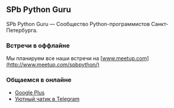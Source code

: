 ## SPb Python Guru 

SPb Python Guru — Сообщество Python-программистов Санкт-Петербурга.

### Встречи в оффлайне

Мы планируем все наши встречи на [www.meetup.com](http://www.meetup.com/spbpython/)

### Общаемся в онлайне
 
- [Google Plus](https://plus.google.com/communities/107328406287050920928)
- [Уютный чатик в Telegram](https://telegram.me/spbpython)

